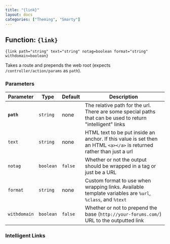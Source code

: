 ```yaml
---
title: "{link}"
layout: docs
categories: ["Theming", "Smarty"]
---
```


## Function: `{link}`

```
{link path="string" text="string" notag=boolean format="string" withdomain=boolean}
```

Takes a route and prepends the web root (expects `/controller/action/params` as `path`).

### Parameters

Parameter       | Type      | Default   | Description
---             | ---       | ---       | ---
__`path`__      | `string`  | none      | The relative path for the url. There are some special paths that can be used to return "intelligent" links
`text`          | `string`  | none      | HTML text to be put inside an anchor. If this value is set then an HTML `<a></a>` is returned rather than just a url
`notag`         | `boolean` | `false`   | Whether or not the output should be wrapped in a tag or just be a URL
`format`        | `string`  | none      | Custom format to use when wrapping links. Available template variables are `%url`, `%class`, and `%text`
`withdomain`    | `boolean` | `false`   | Whether or not to prepend the base (`http://your-forums.com/`) URL to the outputted link

### Intelligent Links
